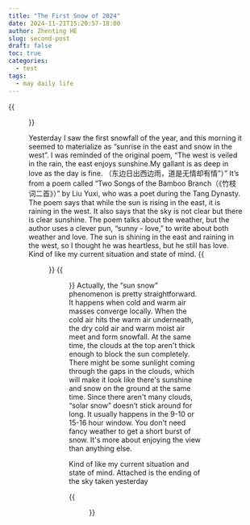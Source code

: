 ```yaml
---
title: "The First Snow of 2024"
date: 2024-11-21T15:20:57-18:00
author: Zhenting HE
slug: second-post
draft: false
toc: true
categories:
  - test
tags:
  - may daily life
---
```

{{<figure src="/videos/2024 first snow video.mp4" title="The First Snow Moment of the year!" width="720">}}

Yesterday I saw the first snowfall of the year, and this morning it seemed to materialize as  “sunrise in the east and snow in the west”. I was reminded of the original poem, “The west is veiled in the rain, the east enjoys sunshine.My gallant is as deep in love as the day is fine. （东边日出西边雨，道是无情却有情”）” It’s from a poem called “Two Songs of the Bamboo Branch（《竹枝词二首》）” by Liu Yuxi, who was a poet during the Tang Dynasty. The poem says that while the sun is rising in the east, it is raining in the west. It also says that the sky is not clear but there is clear sunshine. The poem talks about the weather, but the author uses a clever pun, “sunny - love,” to write about both weather and love. The sun is shining in the east and raining in the west, so I thought he was heartless, but he still has love.
Kind of like my current situation and state of mind.
{{<figure src="/images/2024 first snow-01.jpg" title="Window before and after the first snow" width="720">}}
{{<figure src="/images/2024 first snow-02.jpg" title="The Other Side of Clear" width="720">}}
Actually, the “sun snow” phenomenon is pretty straightforward. It happens when cold and warm air masses converge locally. When the cold air hits the warm air underneath, the dry cold air and warm moist air meet and form snowfall. At the same time, the clouds at the top aren't thick enough to block the sun completely. There might be some sunlight coming through the gaps in the clouds, which will make it look like there's sunshine and snow on the ground at the same time. Since there aren't many clouds, “solar snow” doesn’t stick around for long. It usually happens in the 9-10 or 15-16 hour window. You don't need fancy weather to get a short burst of snow. It's more about enjoying the view than anything else.

Kind of like my current situation and state of mind. Attached is the ending of the sky taken yesterday

{{<figure src="/images/2024 first snow-03.jpg" title="A favorite layered sky" width="720">}}
